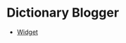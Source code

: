 # Dictionary Blogger

 - [Widget](https://github.com/rizkysaskiaputra/blogger/tree/master/dictionary/widget/)
